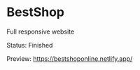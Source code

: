 # BestShop

Full responsive website

Status: Finished


Preview:
https://bestshoponline.netlify.app/
